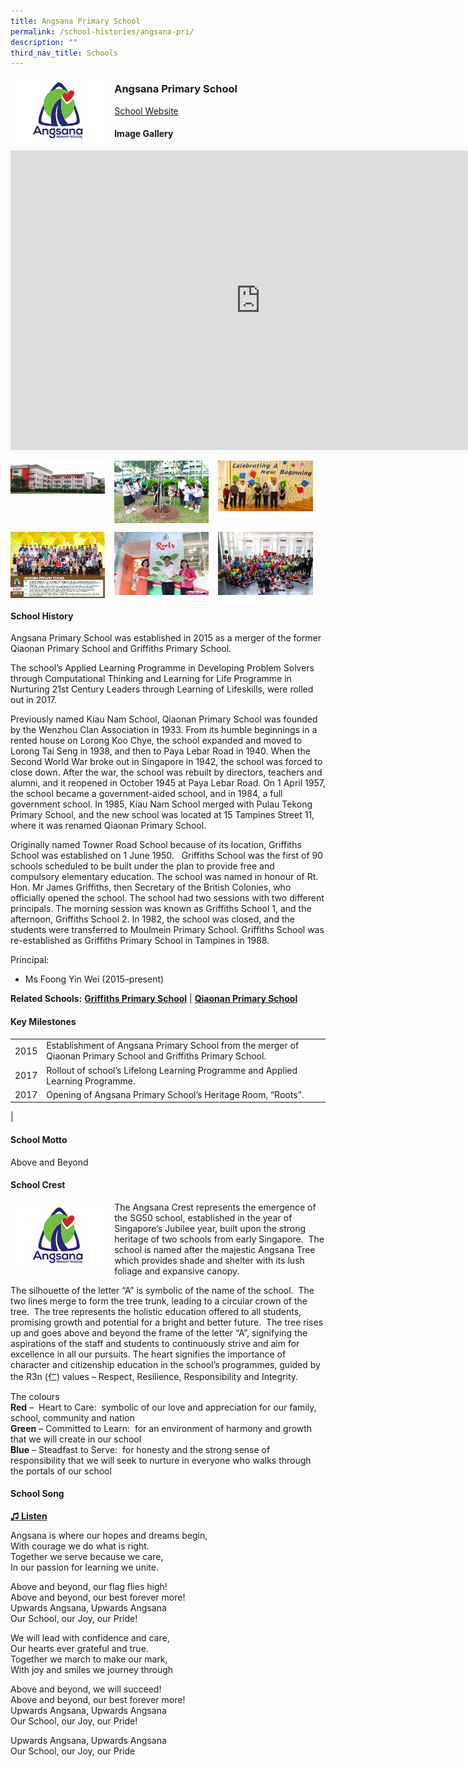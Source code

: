 ```yaml
---
title: Angsana Primary School
permalink: /school-histories/angsana-pri/
description: ""
third_nav_title: Schools
---
```

<img align="left" style="width:30%;margin-right:15px;" src="/images/angsanapri1.png">

### **Angsana Primary School**
[School Website](http://www.angsanapri.moe.edu.sg/)
#### **Image Gallery**
<iframe allowfullscreen="true" height="479" width="800" frameborder="0" src="https://docs.google.com/presentation/d/e/2PACX-1vTYC-uLCc6BkGCVz14opuhHk5JEP9_ypMTLtmtG3LRTCwQEMTFWhDMxHG9TGzFIV4fwr4Jxkv4nXfso/embed?start=false&amp;loop=true&amp;delayms=5000"></iframe>
<p><a href="https://staging.d1yxymztqoj7qn.amplifyapp.com/images/angsanapri2.jpg">  
<img align="left" style="width:30%;margin-right:15px;" src="/images/angsanapri2.jpg">
</a></p>

<p><a href="https://staging.d1yxymztqoj7qn.amplifyapp.com/images/angsanapri3.jpg">  
<img align="left" style="width:30%;margin-right:15px;" src="/images/angsanapri3.jpg">
</a></p>

<p><a href="https://staging.d1yxymztqoj7qn.amplifyapp.com/images/angsanapri4.jpg">  
<img align="left" style="width:30%;margin-right:15px;" src="/images/angsanapri4.jpg">
</a></p>

<br clear="left">

<p><a href="https://staging.d1yxymztqoj7qn.amplifyapp.com/images/angsanapri5.jpg">  
<img align="left" style="width:30%;margin-right:15px;" src="/images/angsanapri5.jpg">
</a></p>

<p><a href="https://staging.d1yxymztqoj7qn.amplifyapp.com/images/angsanapri6.jpg">  
<img align="left" style="width:30%;margin-right:15px;" src="/images/angsanapri6.jpg">
</a></p>

<p><a href="https://staging.d1yxymztqoj7qn.amplifyapp.com/images/angsanapri7.jpg">  
<img align="left" style="width:30%;margin-right:15px;" src="/images/angsanapri7.jpg">
</a></p>

<br clear="left">

#### **School History**
Angsana Primary School was established in 2015 as a merger of the former Qiaonan Primary School and Griffiths Primary School.  
  
The school’s Applied Learning Programme in Developing Problem Solvers through Computational Thinking and Learning for Life Programme in Nurturing 21st Century Leaders through Learning of Lifeskills, were rolled out in 2017.  
  
Previously named Kiau Nam School, Qiaonan Primary School was founded by the Wenzhou Clan Association in 1933. From its humble beginnings in a rented house on Lorong Koo Chye, the school expanded and moved to Lorong Tai Seng in 1938, and then to Paya Lebar Road in 1940. When the Second World War broke out in Singapore in 1942, the school was forced to close down. After the war, the school was rebuilt by directors, teachers and alumni, and it reopened in October 1945 at Paya Lebar Road. On 1 April 1957, the school became a government-aided school, and in 1984, a full government school. In 1985, Kiau Nam School merged with Pulau Tekong Primary School, and the new school was located at 15 Tampines Street 11, where it was renamed Qiaonan Primary School.  
  
Originally named Towner Road School because of its location, Griffiths School was established on 1 June 1950.&nbsp; &nbsp;Griffiths School was the first of 90 schools scheduled to be built under the plan to provide free and compulsory elementary education. The school was named in honour of Rt. Hon. Mr James Griffiths, then Secretary of the British Colonies, who officially opened the school. The school had two sessions with two different principals. The morning session was known as Griffiths School 1, and the afternoon, Griffiths School 2. In 1982, the school was closed, and the students were transferred to Moulmein Primary School. Griffiths School was re-established as Griffiths Primary School in Tampines in 1988.

Principal:<br>
* Ms Foong Yin Wei (2015–present)

**Related Schools:** **[Griffiths Primary School](https://staging.d1yxymztqoj7qn.amplifyapp.com/school-histories/griffiths-pri/)** \| **[Qiaonan Primary School](https://staging.d1yxymztqoj7qn.amplifyapp.com/school-histories/qiaonan-pri/)**


#### **Key Milestones**

|  |  |
|:---:|---|
| 2015 | Establishment of Angsana Primary School from the merger of Qiaonan Primary School and Griffiths Primary School. |
| 2017 | Rollout of school’s Lifelong Learning Programme and Applied Learning Programme. |
| 2017 | Opening of Angsana Primary School’s Heritage Room, “Roots”. |
|

#### **School Motto**
Above and Beyond

#### **School Crest**
<img align="left" style="width:30%;margin-right:15px;" src="/images/angsanapri1.png">

The Angsana Crest represents the emergence of the SG50 school, established in the year of Singapore’s Jubilee year, built upon the strong heritage of two schools from early Singapore.&nbsp; The school is named after the majestic Angsana Tree which provides shade and shelter with its lush foliage and expansive canopy.  
  
The silhouette of the letter “A” is symbolic of the name of the school.&nbsp; The two lines merge to form the tree trunk, leading to a circular crown of the tree.&nbsp; The tree represents the holistic education offered to all students, promising growth and potential for a bright and better future.&nbsp; The tree rises up and goes above and beyond the frame of the letter “A”, signifying the aspirations of the staff and students to continuously strive and aim for excellence in all our pursuits. The heart signifies the importance of character and citizenship education in the school’s programmes, guided by the R3n (仁) values – Respect, Resilience, Responsibility and Integrity.

The colours<br>
**Red**&nbsp;–&nbsp; Heart to Care:&nbsp; symbolic of our love and appreciation for our family, school, community and nation<br>
**Green**&nbsp;– Committed to Learn:&nbsp; for an environment of harmony and growth that we will create in our school<br>
**Blue**&nbsp;– Steadfast to Serve:&nbsp; for honesty and the strong sense of responsibility that we will seek to nurture in everyone who walks through the portals of our school

#### **School Song**
<a href="https://drive.google.com/file/d/1kWyc3EbOgPEoxME4xu0Ga0S2f6trrR-o/view?usp=share_link" target="\_blank">**♫ Listen**</a>

Angsana is where our hopes and dreams begin,<br>
With courage we do what is right.<br>
Together we serve because we care,<br>
In our passion for learning we unite.
  
Above and beyond, our flag flies high!<br>
Above and beyond, our best forever more!<br>
Upwards Angsana, Upwards Angsana<br>
Our School, our Joy, our Pride!
  
We will lead with confidence and care,<br>
Our hearts ever grateful and true.<br>
Together we march to make our mark,<br>
With joy and smiles we journey through&nbsp;  
  
Above and beyond, we will succeed!<br>
Above and beyond, our best forever more!<br>
Upwards Angsana, Upwards Angsana<br>
Our School, our Joy, our Pride!
  
Upwards Angsana, Upwards Angsana<br>
Our School, our Joy, our Pride